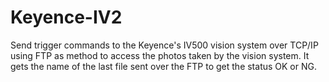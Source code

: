 # Keyence-IV2
Send trigger commands to the Keyence's IV500 vision system over TCP/IP using FTP as method to access the photos taken by the vision system.
It gets the name of the last file sent over the FTP to get the status OK or NG.

